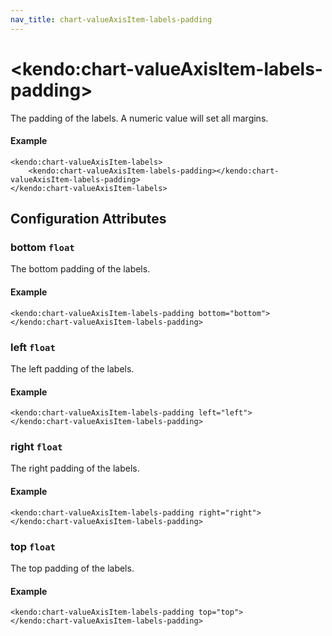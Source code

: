 ```yaml
---
nav_title: chart-valueAxisItem-labels-padding
---
```


# \<kendo:chart-valueAxisItem-labels-padding\>

The padding of the labels. A numeric value will set all margins.

#### Example
    <kendo:chart-valueAxisItem-labels>
        <kendo:chart-valueAxisItem-labels-padding></kendo:chart-valueAxisItem-labels-padding>
    </kendo:chart-valueAxisItem-labels>

## Configuration Attributes

### bottom `float`

The bottom padding of the labels.

#### Example
    <kendo:chart-valueAxisItem-labels-padding bottom="bottom">
    </kendo:chart-valueAxisItem-labels-padding>

### left `float`

The left padding of the labels.

#### Example
    <kendo:chart-valueAxisItem-labels-padding left="left">
    </kendo:chart-valueAxisItem-labels-padding>

### right `float`

The right padding of the labels.

#### Example
    <kendo:chart-valueAxisItem-labels-padding right="right">
    </kendo:chart-valueAxisItem-labels-padding>

### top `float`

The top padding of the labels.

#### Example
    <kendo:chart-valueAxisItem-labels-padding top="top">
    </kendo:chart-valueAxisItem-labels-padding>

